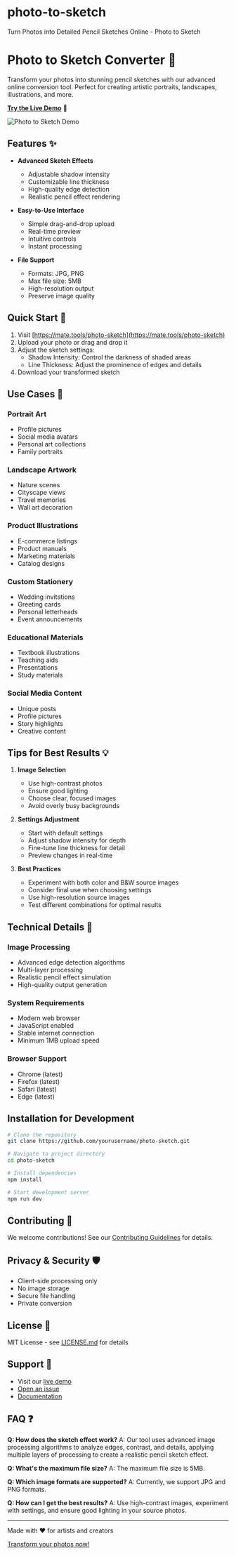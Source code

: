 # photo-to-sketch
Turn Photos into Detailed Pencil Sketches Online - Photo to Sketch

# Photo to Sketch Converter 🎨

Transform your photos into stunning pencil sketches with our advanced online conversion tool. Perfect for creating artistic portraits, landscapes, illustrations, and more.

**[Try the Live Demo](https://mate.tools/photo-sketch)** 🚀

![Photo to Sketch Demo](demo.png)

## Features ✨

- **Advanced Sketch Effects**
  - Adjustable shadow intensity
  - Customizable line thickness
  - High-quality edge detection
  - Realistic pencil effect rendering

- **Easy-to-Use Interface**
  - Simple drag-and-drop upload
  - Real-time preview
  - Intuitive controls
  - Instant processing

- **File Support**
  - Formats: JPG, PNG
  - Max file size: 5MB
  - High-resolution output
  - Preserve image quality

## Quick Start 🚀

1. Visit [https://mate.tools/photo-sketch](https://mate.tools/photo-sketch)
2. Upload your photo or drag and drop it
3. Adjust the sketch settings:
   - Shadow Intensity: Control the darkness of shaded areas
   - Line Thickness: Adjust the prominence of edges and details
4. Download your transformed sketch

## Use Cases 🎯

### Portrait Art
- Profile pictures
- Social media avatars
- Personal art collections
- Family portraits

### Landscape Artwork
- Nature scenes
- Cityscape views
- Travel memories
- Wall art decoration

### Product Illustrations
- E-commerce listings
- Product manuals
- Marketing materials
- Catalog designs

### Custom Stationery
- Wedding invitations
- Greeting cards
- Personal letterheads
- Event announcements

### Educational Materials
- Textbook illustrations
- Teaching aids
- Presentations
- Study materials

### Social Media Content
- Unique posts
- Profile pictures
- Story highlights
- Creative content

## Tips for Best Results 💡

1. **Image Selection**
   - Use high-contrast photos
   - Ensure good lighting
   - Choose clear, focused images
   - Avoid overly busy backgrounds

2. **Settings Adjustment**
   - Start with default settings
   - Adjust shadow intensity for depth
   - Fine-tune line thickness for detail
   - Preview changes in real-time

3. **Best Practices**
   - Experiment with both color and B&W source images
   - Consider final use when choosing settings
   - Use high-resolution source images
   - Test different combinations for optimal results

## Technical Details 🔧

### Image Processing
- Advanced edge detection algorithms
- Multi-layer processing
- Realistic pencil effect simulation
- High-quality output generation

### System Requirements
- Modern web browser
- JavaScript enabled
- Stable internet connection
- Minimum 1MB upload speed

### Browser Support
- Chrome (latest)
- Firefox (latest)
- Safari (latest)
- Edge (latest)

## Installation for Development

```bash
# Clone the repository
git clone https://github.com/yourusername/photo-sketch.git

# Navigate to project directory
cd photo-sketch

# Install dependencies
npm install

# Start development server
npm run dev
```

## Contributing 🤝

We welcome contributions! See our [Contributing Guidelines](CONTRIBUTING.md) for details.

## Privacy & Security 🛡️

- Client-side processing only
- No image storage
- Secure file handling
- Private conversion

## License 📄

MIT License - see [LICENSE.md](LICENSE.md) for details

## Support 💬

- Visit our [live demo](https://mate.tools/photo-sketch)
- [Open an issue](https://github.com/yourusername/photo-sketch/issues)
- [Documentation](https://github.com/yourusername/photo-sketch/wiki)

## FAQ ❓

**Q: How does the sketch effect work?**
A: Our tool uses advanced image processing algorithms to analyze edges, contrast, and details, applying multiple layers of processing to create a realistic pencil sketch effect.

**Q: What's the maximum file size?**
A: The maximum file size is 5MB.

**Q: Which image formats are supported?**
A: Currently, we support JPG and PNG formats.

**Q: How can I get the best results?**
A: Use high-contrast images, experiment with settings, and ensure good lighting in your source photos.

---

Made with ❤️ for artists and creators

[Transform your photos now!](https://mate.tools/photo-sketch)
